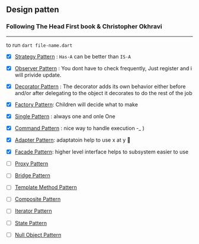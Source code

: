 ## Design patten

### Following The Head First book & Christopher Okhravi

---

to run `dart file-name.dart`  

- [x] [Strategy Pattern](strategy_patterns.dart) : `Has-A` can be better than `IS-A`

- [x] [Observer Pattern](observer_pattern.dart) : You dont have to check frequently, Just register and i will privide update.
- [x] [Decorator Pattern](decorator_pattern.dart) : The decorator adds its own behavior either before and/or after delegating to the object it
decorates to do the rest of the job  
- [x] [Factory Pattern](factoryMethod_pattern.dart): Children will decide what to make
- [x] [Single Pattern](singleton_pattern.dart) : always one and onle One
- [x] [Command Pattern](command_pattern.dart) : nice way to handle execution -\_ )
- [x] [Adapter Pattern](adapter_pattern.dart): adaptatoin help to use x at y 🤣
- [x] [Facade Pattern](facade_pattern.dart.dart): higher level interface helps to subsystem easier to use
- [ ] [Proxy Pattern]()  
- [ ] [Bridge Pattern]()
- [ ] [Template Method Pattern](w)
- [ ] [Composite Pattern]()
- [ ] [Iterator Pattern]()
- [ ] [State Pattern]()
- [ ] [Null Object Pattern]()
